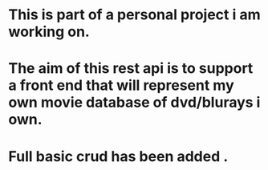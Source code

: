 # This is part of a personal project i am working on.

# The aim of this rest api is to support a front end that will represent my own movie database of dvd/blurays i own. 

# Full basic crud has been added .

